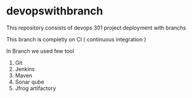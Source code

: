 # devopswithbranch
This repository consists of devops 301 project deployment with branchs

This branch is completly on CI ( continuous integration )

In Branch we used few tool
1) Git
2) Jenkins
3) Maven
4) Sonar qube
5) Jfrog artifactory
